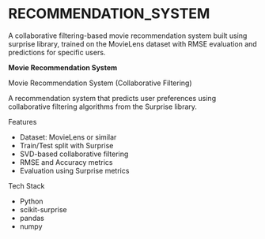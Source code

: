 # RECOMMENDATION_SYSTEM
A collaborative filtering-based movie recommendation system built using surprise library, trained on the MovieLens dataset with RMSE evaluation and predictions for specific users.


**Movie Recommendation System**

Movie Recommendation System (Collaborative Filtering)

A recommendation system that predicts user preferences using collaborative filtering algorithms from the Surprise library.

 Features
- Dataset: MovieLens or similar
- Train/Test split with Surprise
- SVD-based collaborative filtering
- RMSE and Accuracy metrics
- Evaluation using Surprise metrics

 Tech Stack
- Python
- scikit-surprise
- pandas
- numpy
